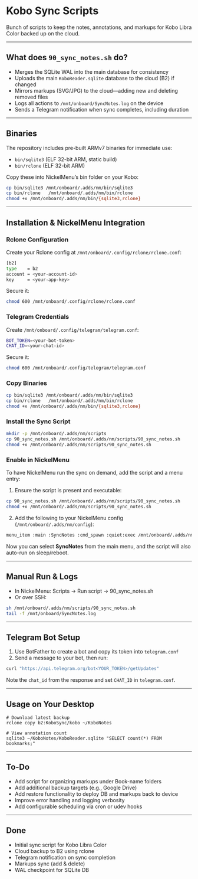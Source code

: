 # Kobo Sync Scripts

Bunch of scripts to keep the notes, annotations, and markups for Kobo Libra Color backed up on the cloud.

---

## What does `90_sync_notes.sh` do?

- Merges the SQLite WAL into the main database for consistency
- Uploads the main `KoboReader.sqlite` database to the cloud (B2) if changed
- Mirrors markups (SVG/JPG) to the cloud—adding new and deleting removed files
- Logs all actions to `/mnt/onboard/SyncNotes.log` on the device
- Sends a Telegram notification when sync completes, including duration

---

## Binaries

The repository includes pre-built ARMv7 binaries for immediate use:

- `bin/sqlite3` (ELF 32-bit ARM, static build)
- `bin/rclone` (ELF 32-bit ARM)

Copy these into NickelMenu’s bin folder on your Kobo:

```sh
cp bin/sqlite3 /mnt/onboard/.adds/nm/bin/sqlite3
cp bin/rclone   /mnt/onboard/.adds/nm/bin/rclone
chmod +x /mnt/onboard/.adds/nm/bin/{sqlite3,rclone}
```

---

## Installation & NickelMenu Integration

### Rclone Configuration

Create your Rclone config at `/mnt/onboard/.config/rclone/rclone.conf`:

```sh
[b2]
type    = b2
account = <your-account-id>
key     = <your-app-key>
```

Secure it:

```sh
chmod 600 /mnt/onboard/.config/rclone/rclone.conf
```

### Telegram Credentials

Create `/mnt/onboard/.config/telegram/telegram.conf`:

```sh
BOT_TOKEN=<your-bot-token>
CHAT_ID=<your-chat-id>
```

Secure it:

```sh
chmod 600 /mnt/onboard/.config/telegram/telegram.conf
```

### Copy Binaries

```sh
cp bin/sqlite3 /mnt/onboard/.adds/nm/bin/sqlite3
cp bin/rclone   /mnt/onboard/.adds/nm/bin/rclone
chmod +x /mnt/onboard/.adds/nm/bin/{sqlite3,rclone}
```

### Install the Sync Script

```sh
mkdir -p /mnt/onboard/.adds/nm/scripts
cp 90_sync_notes.sh /mnt/onboard/.adds/nm/scripts/90_sync_notes.sh
chmod +x /mnt/onboard/.adds/nm/scripts/90_sync_notes.sh
```

### Enable in NickelMenu

To have NickelMenu run the sync on demand, add the script and a menu entry:

1. Ensure the script is present and executable:

```sh
cp 90_sync_notes.sh /mnt/onboard/.adds/nm/scripts/90_sync_notes.sh
chmod +x /mnt/onboard/.adds/nm/scripts/90_sync_notes.sh
```

2. Add the following to your NickelMenu config (`/mnt/onboard/.adds/nm/config`):

```sh
menu_item :main :SyncNotes :cmd_spawn :quiet:exec /mnt/onboard/.adds/nm/scripts/90_sync_notes.sh
```

Now you can select **SyncNotes** from the main menu, and the script will also auto-run on sleep/reboot.

---

## Manual Run & Logs

- In NickelMenu: Scripts → Run script → 90_sync_notes.sh
- Or over SSH:

```sh
sh /mnt/onboard/.adds/nm/scripts/90_sync_notes.sh
tail -f /mnt/onboard/SyncNotes.log
```

---

## Telegram Bot Setup

1. Use BotFather to create a bot and copy its token into `telegram.conf`
2. Send a message to your bot, then run:

```sh
curl "https://api.telegram.org/bot<YOUR_TOKEN>/getUpdates"
```

Note the `chat_id` from the response and set `CHAT_ID` in `telegram.conf`.

---

## Usage on Your Desktop

    # Download latest backup
    rclone copy b2:KoboSync/kobo ~/KoboNotes

    # View annotation count
    sqlite3 ~/KoboNotes/KoboReader.sqlite "SELECT count(*) FROM bookmarks;"

---

## To-Do

- Add script for organizing markups under Book-name folders
- Add additional backup targets (e.g., Google Drive)
- Add restore functionality to deploy DB and markups back to device
- Improve error handling and logging verbosity
- Add configurable scheduling via cron or udev hooks

---

## Done

- Initial sync script for Kobo Libra Color
- Cloud backup to B2 using rclone
- Telegram notification on sync completion
- Markups sync (add & delete)
- WAL checkpoint for SQLite DB
